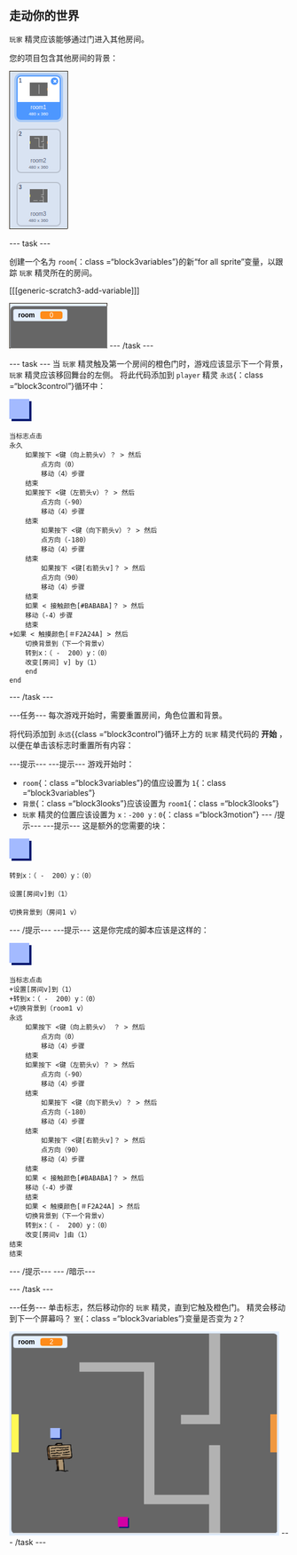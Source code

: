 ## 走动你的世界

`玩家` 精灵应该能够通过门进入其他房间。

您的项目包含其他房间的背景：

![screenshot](images/world-backdrops.png)

\--- task \---

创建一个名为 `room`{：class =“block3variables”}的新“for all sprite”变量，以跟踪 `玩家` 精灵所在的房间。

[[[generic-scratch3-add-variable]]]

![截屏](images/world-room.png) \--- /task \---

\--- task \--- 当 `玩家` 精灵触及第一个房间的橙色门时，游戏应该显示下一个背景， `玩家` 精灵应该移回舞台的左侧。 将此代码添加到 `player` 精灵 `永远`{：class =“block3control”}循环中：

![播放机](images/player.png)

```blocks3
当标志点击
永久
    如果按下 <键（向上箭头v）？ > 然后
        点方向（0）
        移动（4）步骤
    结束
    如果按下 <键（左箭头v）？ > 然后
        点方向（-90）
        移动（4）步骤
    结束
        如果按下 <键（向下箭头v）？ > 然后
        点方向（-180）
        移动（4）步骤
    结束
        如果按下 <键[右箭头v]？ > 然后
        点方向（90）
        移动（4）步骤
    结束
    如果 < 接触颜色[#BABABA]？ > 然后
    移动（-4）步骤
    结束
+如果 < 触摸颜色[＃F2A24A] > 然后
    切换背景到（下一个背景v）
    转到x：（ -  200）y：（0）
    改变[房间] v] by（1）
    end
end
```

\--- /task \---

\---任务\--- 每次游戏开始时，需要重置房间，角色位置和背景。

将代码添加到 `永远`{{class =“block3control”}循环上方的 `玩家` 精灵代码的 **开始** ，以便在单击该标志时重置所有内容：

\---提示\--- \---提示\--- 游戏开始时：

+ `room`{：class =“block3variables”}的值应设置为 `1`{：class =“block3variables”}
+ `背景`{：class =“block3looks”}应该设置为 `room1`{：class =“block3looks”}
+ `玩家` 精灵的位置应该设置为 `x：-200 y：0`{：class =“block3motion”} \--- /提示\--- \---提示\--- 这是额外的您需要的块：

![播放机](images/player.png)

```blocks3
转到x：（ -  200）y：（0）

设置[房间v]到（1）

切换背景到（房间1 v）
```

\--- /提示\--- \---提示\--- 这是你完成的脚本应该是这样的：

![播放机](images/player.png)

```blocks3
当标志点击
+设置[房间v]到（1）
+转到x：（ -  200）y：（0）
+切换背景到（room1 v）
永远
    如果按下 <键（向上箭头v） ？ > 然后
        点方向（0）
        移动（4）步骤
    结束
    如果按下 <键（左箭头v）？ > 然后
        点方向（-90）
        移动（4）步骤
    结束
        如果按下 <键（向下箭头v）？ > 然后
        点方向（-180）
        移动（4）步骤
    结束
        如果按下 <键[右箭头v]？ > 然后
        点方向（90）
        移动（4）步骤
    结束
    如果 < 接触颜色[#BABABA]？ > 然后
    移动（-4）步骤
    结束
    如果 < 触摸颜色[＃F2A24A] > 然后
    切换背景到（下一个背景v）
    转到x：（ -  200）y：（0）
    改变[房间v ]由（1）
结束
结束
```

\--- /提示\--- \--- /暗示\---

\--- /task \---

\---任务\--- 单击标志，然后移动你的 `玩家` 精灵，直到它触及橙色门。 精灵会移动到下一个屏幕吗？ `室`{：class =“block3variables”}变量是否变为 `2`？

![截屏](images/world-room-test.png) \--- /task \---